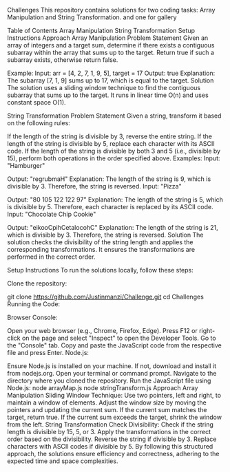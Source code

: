 Challenges This repository contains solutions for two coding tasks: Array Manipulation and String Transformation.
and one for gallery 


Table of Contents Array Manipulation String Transformation Setup Instructions Approach Array Manipulation Problem Statement Given an array of integers and a target sum, determine if there exists a contiguous subarray within the array that sums up to the target. Return true if such a subarray exists, otherwise return false.

Example: Input: arr = [4, 2, 7, 1, 9, 5], target = 17 Output: true Explanation: The subarray [7, 1, 9] sums up to 17, which is equal to the target. Solution The solution uses a sliding window technique to find the contiguous subarray that sums up to the target. It runs in linear time O(n) and uses constant space O(1).

String Transformation Problem Statement Given a string, transform it based on the following rules:

If the length of the string is divisible by 3, reverse the entire string. If the length of the string is divisible by 5, replace each character with its ASCII code. If the length of the string is divisible by both 3 and 5 (i.e., divisible by 15), perform both operations in the order specified above. Examples: Input: "Hamburger"

Output: "regrubmaH" Explanation: The length of the string is 9, which is divisible by 3. Therefore, the string is reversed. Input: "Pizza"

Output: "80 105 122 122 97" Explanation: The length of the string is 5, which is divisible by 5. Therefore, each character is replaced by its ASCII code. Input: "Chocolate Chip Cookie"

Output: "eikooCpihCetalocohC" Explanation: The length of the string is 21, which is divisible by 3. Therefore, the string is reversed. Solution The solution checks the divisibility of the string length and applies the corresponding transformations. It ensures the transformations are performed in the correct order.

Setup Instructions To run the solutions locally, follow these steps:

Clone the repository:

git clone https://github.com/Justinmanzi/Challenge.git cd Challenges Running the Code:

Browser Console:

Open your web browser (e.g., Chrome, Firefox, Edge). Press F12 or right-click on the page and select "Inspect" to open the Developer Tools. Go to the "Console" tab. Copy and paste the JavaScript code from the respective file and press Enter. Node.js:

Ensure Node.js is installed on your machine. If not, download and install it from nodejs.org. Open your terminal or command prompt. Navigate to the directory where you cloned the repository. Run the JavaScript file using Node.js: node arrayMap.js node stringTransform.js Approach Array Manipulation Sliding Window Technique: Use two pointers, left and right, to maintain a window of elements. Adjust the window size by moving the pointers and updating the current sum. If the current sum matches the target, return true. If the current sum exceeds the target, shrink the window from the left. String Transformation Check Divisibility: Check if the string length is divisible by 15, 5, or 3. Apply the transformations in the correct order based on the divisibility. Reverse the string if divisible by 3. Replace characters with ASCII codes if divisible by 5. By following this structured approach, the solutions ensure efficiency and correctness, adhering to the expected time and space complexities.
